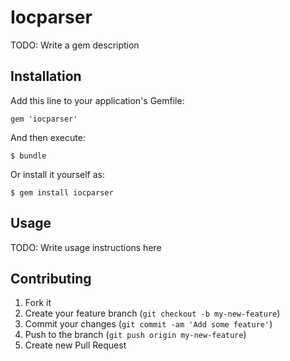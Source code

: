 # Iocparser

TODO: Write a gem description

## Installation

Add this line to your application's Gemfile:

    gem 'iocparser'

And then execute:

    $ bundle

Or install it yourself as:

    $ gem install iocparser

## Usage

TODO: Write usage instructions here

## Contributing

1. Fork it
2. Create your feature branch (`git checkout -b my-new-feature`)
3. Commit your changes (`git commit -am 'Add some feature'`)
4. Push to the branch (`git push origin my-new-feature`)
5. Create new Pull Request
